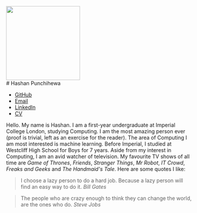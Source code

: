 <img class="face" src="https://via.placeholder.com/200x200" width="200" height="200">

<div class="center">
# Hashan Punchihewa
</div>

<div class="links">
<ul>
  <li><a href="https://github.com/hashanp">GitHub</a></li>
  <li><a href="mailto:hashan.punchihewa@gmail.com">Email</a></li>
  <li><a href="https://www.linkedin.com/in/hashanp/">LinkedIn</a></li>
  <li><a href="/cvs/hashanp.pdf">CV</a></li>
</ul>
</div>

Hello. My name is Hashan. I am a first-year undergraduate at Imperial College London, studying Computing. I am the most amazing person ever (proof is trivial, left as an exercise for the reader). The area of Computing I am most interested is machine learning. Before Imperial, I studied at Westcliff High School for Boys for 7 years. Aside from my interest in Computing, I am an avid watcher of television. My favourite TV shows of all time are *Game of Thrones*, *Friends*, *Stranger Things*, *Mr Robot*, *IT Crowd*, *Freaks and Geeks* and *The Handmaid's Tale*. Here are some quotes I like:

> I choose a lazy person to do a hard job. Because a lazy person will find an easy way to do it. *Bill Gates*

> The people who are crazy enough to think they can change the world, are the ones who do. *Steve Jobs*
